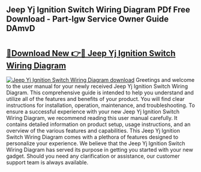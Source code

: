 ## Jeep Yj Ignition Switch Wiring Diagram PDf Free Download - Part-lgw Service Owner Guide DAmvD

# <h2><a href="http://dfqbneq.blite.top/?on=Jeep+Yj+Ignition+Switch+Wiring+Diagram">🔗Download New 👉🔴 Jeep Yj Ignition Switch Wiring Diagram</a></h2>

[![Jeep Yj Ignition Switch Wiring Diagram download](https://i.imgur.com/lujVjoI.png)](http://dfqbneq.blite.top/?on=Jeep+Yj+Ignition+Switch+Wiring+Diagram)
Greetings and welcome to the user manual for your newly received Jeep Yj Ignition Switch Wiring Diagram. This comprehensive guide is intended to help you understand and utilize all of the features and benefits of your product. You will find clear instructions for installation, operation, maintenance, and troubleshooting. To ensure a successful experience with your new Jeep Yj Ignition Switch Wiring Diagram, we recommend reading this user manual carefully. It contains detailed information on product setup, usage instructions, and an overview of the various features and capabilities. This Jeep Yj Ignition Switch Wiring Diagram comes with a plethora of features designed to personalize your experience. We believe that the Jeep Yj Ignition Switch Wiring Diagram has served its purpose in getting you started with your new gadget. Should you need any clarification or assistance, our customer support team is always available.
